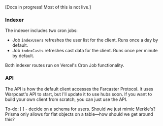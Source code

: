 [Docs in progress! Most of this is not live.]

### Indexer

The indexer includes two cron jobs:
- Job `indexUsers` refreshes the user list for the client. Runs once a day by default.
- Job `indexCasts` refreshes cast data for the client. Runs once per minute by default.

Both indexer routes run on Vercel's Cron Job functionality.

### API

The API is how the default client accesses the Farcaster Protocol. It uses Warpcast's API to start, but I'll update it to use hubs soon. If you want to build your own client from scratch, you can just use the API.

To-do:
[ ] - decide on a schema for users. Should we just mimic Merkle's? Prisma only allows for flat objects on a table—how should we get around this?
